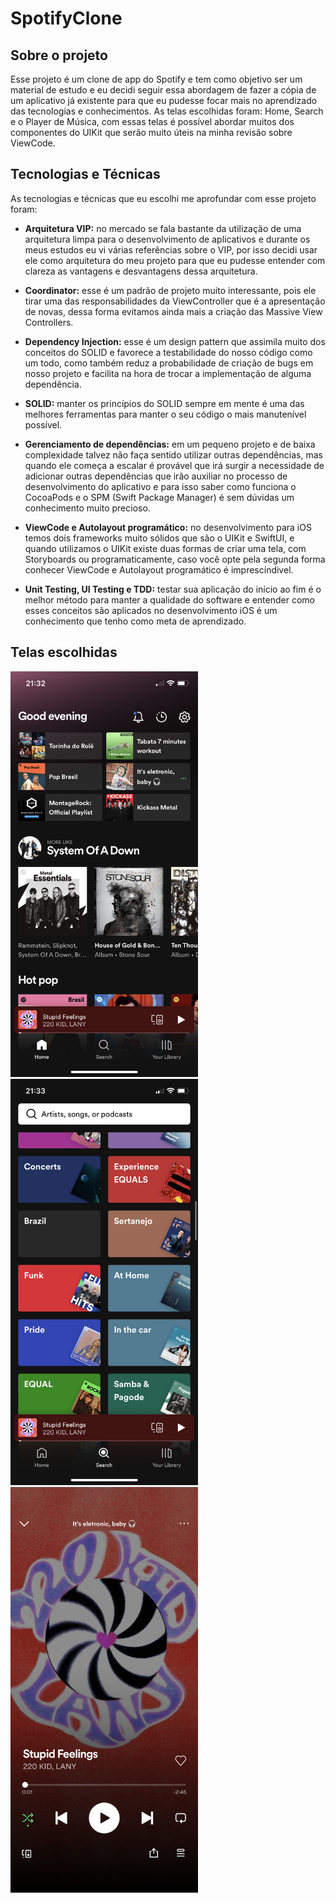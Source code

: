 # SpotifyClone

## Sobre o projeto

Esse projeto é um clone de app do Spotify e tem como objetivo ser um material de estudo e eu decidi seguir essa abordagem de fazer a cópia de um aplicativo já existente para que eu pudesse focar mais no aprendizado das tecnologias e conhecimentos. As telas escolhidas foram: Home, Search e o Player de Música, com essas telas é possível abordar muitos dos componentes do UIKit que serão muito úteis na minha revisão sobre ViewCode.

## Tecnologias e Técnicas

As tecnologias e técnicas que eu escolhi me aprofundar com esse projeto foram:

- **Arquitetura VIP:** no mercado se fala bastante da utilização de uma arquitetura limpa para o desenvolvimento de aplicativos e durante os meus estudos eu vi várias referências sobre o VIP, por isso decidi usar ele como arquitetura do meu projeto para que eu pudesse entender com clareza as vantagens e desvantagens dessa arquitetura.

- **Coordinator:** esse é um padrão de projeto muito interessante, pois ele tirar uma das responsabilidades da ViewController que é a apresentação de novas, dessa forma evitamos ainda mais a criação das Massive View Controllers.

- **Dependency Injection:** esse é um design pattern que assimila muito dos conceitos do SOLID e favorece a testabilidade do nosso código como um todo, como também reduz a probabilidade de criação de bugs em nosso projeto e facilita na hora de trocar a implementação de alguma dependência.

- **SOLID:** manter os princípios do SOLID sempre em mente é uma das melhores ferramentas para manter o seu código o mais manutenível possível.

- **Gerenciamento de dependências:** em um pequeno projeto e de baixa complexidade talvez não faça sentido utilizar outras dependências, mas quando ele começa a escalar é provável que irá surgir a necessidade de adicionar outras dependências que irão auxiliar no processo de desenvolvimento do aplicativo e para isso saber como funciona o CocoaPods e o SPM (Swift Package Manager) é sem dúvidas um conhecimento muito precioso.

- **ViewCode e Autolayout programático:** no desenvolvimento para iOS temos dois frameworks muito sólidos que são o UIKit e SwiftUI, e quando utilizamos o UIKit existe duas formas de criar uma tela, com Storyboards ou programaticamente, caso você opte pela segunda forma conhecer ViewCode e Autolayout programático é imprescíndivel.

- **Unit Testing, UI Testing e TDD:** testar sua aplicação do início ao fim é o melhor método para manter a qualidade do software e entender como esses conceitos são aplicados no desenvolvimento iOS é um conhecimento que tenho como meta de aprendizado.

## Telas escolhidas

<div>
  <img src="screenshots/home.png" width="300">
  <img src="screenshots/search.png" width="300">
  <img src="screenshots/player.png" width="300">
</div>
